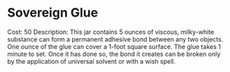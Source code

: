 # Sovereign Glue

Cost: 50
Description: This jar contains 5 ounces of viscous, milky-white substance can form a permanent adhesive bond between any two objects. One ounce of the glue can cover a 1-foot square surface. The glue takes 1 minute to set. Once it has done so, the bond it creates can be broken only by the application of universal solvent or with a wish spell.